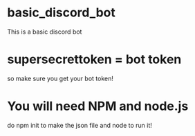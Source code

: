# basic_discord_bot
This is a basic discord bot


# supersecrettoken = bot token
so make sure you get your bot token!

# You will  need NPM and node.js
do npm init to make the json file
and node to run it!

